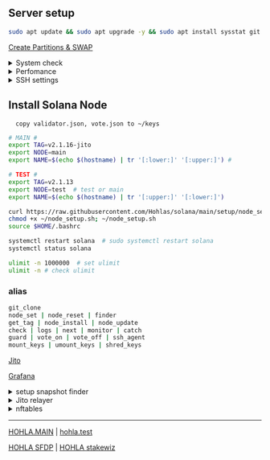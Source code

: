 
## Server setup
```bash
sudo apt update && sudo apt upgrade -y && sudo apt install sysstat git ncdu nftables tmux htop atop curl nano smartmontools bc man rsync cron chrony logrotate rsyslog encfs jq zip unzip -y
```
[Create Partitions & SWAP](https://github.com/Hohlas/ubuntu/blob/main/set/disk.md)

<details>
<summary>System check</summary>

```bash
curl -sL yabs.sh | bash  # full test
curl -sL yabs.sh | bash -s -- -fg    # speed test
smartctl -a /dev/nvme0n1 
```
[iostat](https://github.com/Hohlas/ubuntu/tree/main/test#readme)
</details>

<details>
<summary>Perfomance</summary>

```bash
echo performance | sudo tee /sys/devices/system/cpu/cpu*/cpufreq/scaling_governor # set perfomance mode 
```
```bash
ulimit -n 1000000  # set ulimit
ulimit -n # check ulimit 
```
```bash
cat /sys/devices/system/cpu/cpu*/cpufreq/scaling_governor # check
grep 'cpu MHz' /proc/cpuinfo # MHz
```
--- 
```bash
# set additional settings
echo "
net.ipv4.tcp_fin_timeout = 15
net.core.netdev_max_backlog = 50000
net.core.optmem_max = 20480
net.core.somaxconn = 65535

net.ipv4.tcp_rmem = 4096 87380 134217728
net.ipv4.tcp_wmem = 4096 87380 134217728
net.ipv4.tcp_mem = 4096 87380 134217728
" > /etc/sysctl.d/22-solana-turbo.conf
sysctl -p /etc/sysctl.d/22-solana-turbo.conf
```
```bash
# read additional settings
sysctl net.ipv4.tcp_fin_timeout
sysctl net.core.netdev_max_backlog
sysctl net.core.optmem_max
sysctl net.core.somaxconn
sysctl net.ipv4.tcp_rmem
sysctl net.ipv4.tcp_wmem
sysctl net.ipv4.tcp_mem
```
```bash
# read standart
sysctl net.core.rmem_default
sysctl net.core.rmem_max
sysctl net.core.wmem_default
sysctl net.core.wmem_max
sysctl vm.max_map_count
sysctl fs.nr_open
```
</details>

<details>
<summary>SSH settings</summary>
  
```bash
export NEWHOSTNAME="hohla"
# passwd root
```
```bash
sudo hostname $NEWHOSTNAME # сменить до перезагрузки
sudo hostnamectl set-hostname $NEWHOSTNAME
sudo nano /etc/hosts
```

```bash
# config SSH
mkdir -p ~/.ssh
rm ~/.ssh/*
curl https://raw.githubusercontent.com/Hohlas/ubuntu/main/crypto/authorized_keys >> ~/.ssh/authorized_keys # add ssh pubkey 'testnet'
chmod 600 ~/.ssh/authorized_keys
cp /etc/ssh/sshd_config /etc/ssh/sshd_config.bak
mv /etc/ssh/ssh_config /etc/ssh/ssh_config.bak
if [ -d /etc/ssh/sshd_config.d ]; then rm -f /etc/ssh/sshd_config.d/*; fi
if [ -d /etc/ssh/ssh_config.d ]; then rm -f /etc/ssh/ssh_config.d/*; fi
curl https://raw.githubusercontent.com/Hohlas/ubuntu/main/crypto/sshd_config > /etc/ssh/sshd_config
sudo ufw allow 2010  # добавить порт в правила файрвола
systemctl daemon-reload
systemctl restart ssh.socket # обновляет порт и адрес, указанные в sshd_config
systemctl restart ssh  # перезапустить службу sshприменяет остальные настройки
nano ~/.ssh/authorized_keys
```

```bash
# config file2ban
echo "backend = systemd" >> /etc/fail2ban/jail.d/defaults-debian.conf
echo "authpriv.*      /var/log/auth.log" >> /etc/rsyslog.conf
systemctl enable fail2ban
systemctl restart fail2ban
fail2ban-client status

# config EncFS
# mkdir -p ~/.crpt ~/keys
# encfs ~/.crpt ~/keys # 
```

</details>

## Install Solana Node
```   copy validator.json, vote.json to ~/keys   ```
```bash
# MAIN #
export TAG=v2.1.16-jito
export NODE=main
export NAME=$(echo $(hostname) | tr '[:lower:]' '[:upper:]') #
```
```bash
# TEST #
export TAG=v2.1.13
export NODE=test  # test or main
export NAME=$(echo $(hostname) | tr '[:upper:]' '[:lower:]')
```

```bash
curl https://raw.githubusercontent.com/Hohlas/solana/main/setup/node_setup.sh > ~/node_setup.sh
chmod +x ~/node_setup.sh; ~/node_setup.sh
source $HOME/.bashrc
```
```bash
systemctl restart solana  # sudo systemctl restart solana
systemctl status solana
```
```bash
ulimit -n 1000000  # set ulimit
ulimit -n # check ulimit
```
### alias
```bash
git_clone
node_set | node_reset | finder
get_tag | node_install | node_update
check | logs | next | monitor | catch
guard | vote_on | vote_off | ssh_agent
mount_keys | umount_keys | shred_keys
```

[Jito](https://github.com/Hohlas/solana/tree/main/Jito)

[Grafana](https://github.com/Hohlas/solana/blob/main/telegraf/readme.md)


<details>
<summary>setup snapshot finder</summary>

```bash
cd 
ulimit -n 1000000
rm -rf ~/solana-snapshot-finder
sudo apt update
sudo apt install python3-venv git -y
git clone https://github.com/c29r3/solana-snapshot-finder.git
# git clone https://github.com/Hohlas/solana-snapshot-finder.git
cd ~/solana-snapshot-finder
python3 -m venv venv
source ./venv/bin/activate
pip3 install -r requirements.txt
```

</details>

<details>
<summary>Jito relayer</summary>

[Monitoring](https://grafana.metrics.jito.wtf:3000/) | [Running Relayer](https://jito-foundation.gitbook.io/mev/jito-relayer/running-a-relayer#running-the-relayer) | [releases](https://github.com/jito-foundation/jito-relayer/releases) | [Block Engines](https://jito-foundation.gitbook.io/mev/solana-mev/third-party-block-engines) | 

```bash
# switch to local relayer
solana-validator -l $HOME/solana/ledger set-relayer-config --relayer-url http://127.0.0.1:11226 
```
```bash
# switch to public relayer
solana-validator -l ~/solana/ledger set-relayer-config --relayer-url http://frankfurt.mainnet.relayer.jito.wtf:8100 
```
```bash
# switch block-engine
solana-validator -l $HOME/solana/ledger set-block-engine-config --block-engine-url https://frankfurt.mainnet.block-engine.jito.wtf
```
```bash
# copy relayer service
cp ~/sol_git/Jito/jito-relayer.service ~/solana/relayer.service
ln -sf ~/solana/relayer.service /etc/systemd/system
systemctl restart relayer
systemctl status relayer
journalctl -u relayer -f
```
```bash
# download relayer bin
JTAG=$(curl -s https://api.github.com/repos/jito-foundation/jito-relayer/releases/latest | grep -oP '"tag_name": "\K(.*)(?=")')
echo "latest jito-relayer TAG = $JTAG"
mkdir -p $HOME/jito-relayer
wget -P $HOME/jito-relayer https://github.com/jito-foundation/jito-relayer/releases/download/$JTAG/jito-transaction-relayer-x86_64-unknown-linux-gnu
chmod +x $HOME/jito-relayer/jito-transaction-relayer-x86_64-unknown-linux-gnu
$HOME/jito-relayer/jito-transaction-relayer-x86_64-unknown-linux-gnu -V
```
```bash
# set Amsterdam
sed -i "/^--relayer-url /c --relayer-url http://amsterdam.mainnet.relayer.jito.wtf:8100 \\\\" ~/solana/solana.service
sed -i "/^--block-engine-url /c --block-engine-url https://amsterdam.mainnet.block-engine.jito.wtf \\\\" ~/solana/solana.service
sed -i "/^--shred-receiver-address /c --shred-receiver-address 74.118.140.240:1002 \\\\" ~/solana/solana.service
sed -i "/^Environment=BLOCK_ENGINE_URL /c Environment=BLOCK_ENGINE_URL=https://amsterdam.mainnet.block-engine.jito.wtf" ~/solana/relayer.service
systemctl daemon-reload
```
```bash
# set Frankfurt
sed -i "/^--relayer-url /c --relayer-url http://frankfurt.mainnet.relayer.jito.wtf:8100 \\\\" ~/solana/solana.service
sed -i "/^--block-engine-url /c --block-engine-url https://frankfurt.mainnet.block-engine.jito.wtf \\\\" ~/solana/solana.service
sed -i "/^--shred-receiver-address /c --shred-receiver-address 64.130.50.14:1002 \\\\" ~/solana/solana.service
sed -i "/^Environment=BLOCK_ENGINE_URL /c Environment=BLOCK_ENGINE_URL=https://frankfurt.mainnet.block-engine.jito.wtf" ~/solana/relayer.service
systemctl daemon-reload
```

</details>

<details>
<summary>nftables</summary>

[nftables](https://github.com/Hohlas/solana/blob/main/nftables/README.md) 
```bash
apt update && apt install nftables -y
curl https://raw.githubusercontent.com/Hohlas/solana/main/nftables/nftables.conf > /etc/nftables.conf
systemctl enable nftables
systemctl restart nftables
```
```bash
# удаление старого фаервола iptables
ufw disable
systemctl disable ufw
systemctl stop ufw
iptables -F # очищает все правила фильтрации в iptables
iptables -X # удаляет все пользовательские цепочки из iptables
iptables -S # разрешать входящие, исходящие и транзитные одной командой
iptables -L -n -v  # Показать текущие правила
```

</details>

---

[HOHLA.MAIN](https://metrics.stakeconomy.com/d/f2b2HcaGz/solana-community-validator-dashboard?orgId=1&refresh=1m&var-pubkey=AptafqHRpGk3KCQrGtuPGuPvWMuPc4N15X7NN7VUsfbd&var-server=HOHLA&var-inter=1m&var-netif=All&from=now-6h&to=now) | 
[hohla.test](https://metrics.stakeconomy.com/d/f2b2HcaGz/solana-community-validator-dashboard?orgId=1&var-server=hohla&var-inter=30s&var-cpu=All&var-netif=All&var-pubkey=8HzsgkGhEFP2MKuuPDy5f8qvqR6hmwPqeq7UMY3X2Z6T&refresh=5s&from=now-12h&to=now)

[HOHLA SFDP](https://solana.org/sfdp-validators/AptafqHRpGk3KCQrGtuPGuPvWMuPc4N15X7NN7VUsfbd) | 
[HOHLA stakewiz](https://stakewiz.com/validator/3FLezD8GJgnawEHhZcsjdPxZVar9FzqEdViusQ5ZdSwe)

